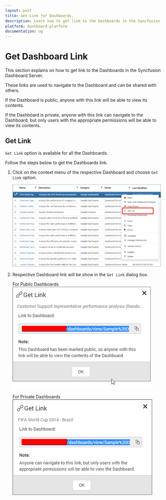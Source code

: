 ```yaml
---
layout: post
title: Get Link for Dashboards.
description: Learn how to get link to the Dashboards in the Syncfusion Dashboard Server. 
platform: dashboard-platform
documentation: ug
---
```


# Get Dashboard Link

This section explains on how to get link to the Dashboards in the Syncfusion Dashboard Server.

These links are used to navigate to the Dashboard and can be shared with others.

If the Dashboard is public, anyone with this link will be able to view its contents.

If the Dashboard is private, anyone with this link can navigate to the Dashboard, but only users with the appropriate permissions will be able to view its contents.

## Get Link 

`Get Link` option is available for all the Dashboards.

Follow the steps below to get the Dashboards link.

1. Click on the context menu of the respective Dashboard and choose `Get Link` option.

	![Get Link Menu](images/get-link-menu.png)

2. Respective Dashboard link will be show in the `Get Link` dialog box.

    For Public Dashboards
    ![Get Link Dialog](images/get-link-public.png) 

    For Private Dashboards
    ![Get Link Dialog](images/get-link-private.png)